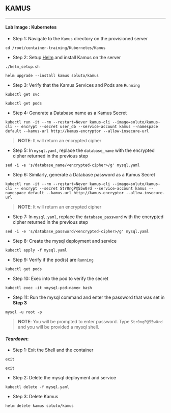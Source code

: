 ## KAMUS
---

#### **Lab Image : Kubernetes**

* Step 1: Navigate to the `Kamus` directory on the provisioned server

```commandline
cd /root/container-training/Kubernetes/Kamus
```

* Step 2: Setup [Helm](https://helm.sh/) and install Kamus on the server

```commandline
./helm_setup.sh
```

```commandline
helm upgrade --install kamus soluto/kamus
```

* Step 3: Verify that the Kamus Services and Pods are `Running`

```commandline
kubectl get svc
```

```commandline
kubectl get pods
```

* Step 4: Generate a Database name as a Kamus Secret

```commandline
kubectl run -it --rm --restart=Never kamus-cli --image=soluto/kamus-cli -- encrypt --secret user_db --service-account kamus --namespace default --kamus-url http://kamus-encryptor --allow-insecure-url
```
> **NOTE**: It will return an encrypted cipher

* Step 5: In `mysql.yaml`, replace the `database_name` with the encrypted cipher returned in the previous step

```commandline
sed -i -e 's/database_name/<encrypted-cipher>/g' mysql.yaml
```

* Step 6: Similarly, generate a Database password as a Kamus Secret

```commandline
kubectl run -it --rm --restart=Never kamus-cli --image=soluto/kamus-cli -- encrypt --secret Str0ngP@55w0rd --service-account kamus --namespace default --kamus-url http://kamus-encryptor --allow-insecure-url
```
> **NOTE**: It will return an encrypted cipher

* Step 7: In `mysql.yaml`, replace the `database_password` with the encrypted cipher returned in the previous step

```commandline
sed -i -e 's/database_password/<encrypted-cipher>/g' mysql.yaml
```

* Step 8: Create the mysql deployment and service

```commandline
kubectl apply -f mysql.yaml
```

* Step 9: Verify if the pod(s) are `Running`

```commandline
kubectl get pods
```

* Step 10: Exec into the pod to verify the secret

```commandline
kubectl exec -it <mysql-pod-name> bash
```

* Step 11: Run the mysql command and enter the password that was set in **Step 3**

```commandline
mysql -u root -p
```
> **NOTE**: You will be prompted to enter password. Type `Str0ngP@55w0rd` and you will be provided a mysql shell.


#### *Teardown*:

* Step 1: Exit the Shell and the container

```commandline
exit
```

```commandline
exit
```

* Step 2: Delete the mysql deployment and service

```commandline
kubectl delete -f mysql.yaml
```

* Step 3: Delete Kamus

```commandline
helm delete kamus soluto/kamus
```
